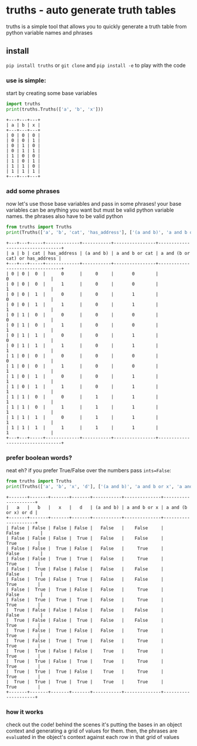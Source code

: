 # truths - auto generate truth tables
truths is a simple tool that allows you to quickly generate a truth table from python variable names and phrases


## install
`pip install truths` or `git clone` and `pip install -e` to play with the code


### use is simple:
start by creating some base variables

```python
import truths
print(truths.Truths(['a', 'b', 'x']))
```
```
+---+---+---+
| a | b | x |
+---+---+---+
| 0 | 0 | 0 |
| 0 | 0 | 1 |
| 0 | 1 | 0 |
| 0 | 1 | 1 |
| 1 | 0 | 0 |
| 1 | 0 | 1 |
| 1 | 1 | 0 |
| 1 | 1 | 1 |
+---+---+---+
```


### add some phrases
now let's use those base variables and pass in some phrases! your base variables can be anything you want but must be valid
python variable names. the phrases also have to be valid python

```python
from truths import Truths
print(Truths(['a', 'b', 'cat', 'has_address'], ['(a and b)', 'a and b or cat', 'a and (b or cat) or has_address']))
```
```
+---+---+-----+-------------+-----------+----------------+---------------------------------+
| a | b | cat | has_address | (a and b) | a and b or cat | a and (b or cat) or has_address |
+---+---+-----+-------------+-----------+----------------+---------------------------------+
| 0 | 0 |  0  |      0      |     0     |       0        |                0                |
| 0 | 0 |  0  |      1      |     0     |       0        |                1                |
| 0 | 0 |  1  |      0      |     0     |       1        |                0                |
| 0 | 0 |  1  |      1      |     0     |       1        |                1                |
| 0 | 1 |  0  |      0      |     0     |       0        |                0                |
| 0 | 1 |  0  |      1      |     0     |       0        |                1                |
| 0 | 1 |  1  |      0      |     0     |       1        |                0                |
| 0 | 1 |  1  |      1      |     0     |       1        |                1                |
| 1 | 0 |  0  |      0      |     0     |       0        |                0                |
| 1 | 0 |  0  |      1      |     0     |       0        |                1                |
| 1 | 0 |  1  |      0      |     0     |       1        |                1                |
| 1 | 0 |  1  |      1      |     0     |       1        |                1                |
| 1 | 1 |  0  |      0      |     1     |       1        |                1                |
| 1 | 1 |  0  |      1      |     1     |       1        |                1                |
| 1 | 1 |  1  |      0      |     1     |       1        |                1                |
| 1 | 1 |  1  |      1      |     1     |       1        |                1                |
+---+---+-----+-------------+-----------+----------------+---------------------------------+
```


### prefer boolean words?
neat eh? if you prefer True/False over the numbers pass `ints=False`:

```python
from truths import Truths
print(Truths(['a', 'b', 'x', 'd'], ['(a and b)', 'a and b or x', 'a and (b or x) or d'], ints=False))
```
```
+-------+-------+-------+-------+-----------+--------------+---------------------+
|   a   |   b   |   x   |   d   | (a and b) | a and b or x | a and (b or x) or d |
+-------+-------+-------+-------+-----------+--------------+---------------------+
| False | False | False | False |   False   |    False     |        False        |
| False | False | False |  True |   False   |    False     |         True        |
| False | False |  True | False |   False   |     True     |        False        |
| False | False |  True |  True |   False   |     True     |         True        |
| False |  True | False | False |   False   |    False     |        False        |
| False |  True | False |  True |   False   |    False     |         True        |
| False |  True |  True | False |   False   |     True     |        False        |
| False |  True |  True |  True |   False   |     True     |         True        |
|  True | False | False | False |   False   |    False     |        False        |
|  True | False | False |  True |   False   |    False     |         True        |
|  True | False |  True | False |   False   |     True     |         True        |
|  True | False |  True |  True |   False   |     True     |         True        |
|  True |  True | False | False |    True   |     True     |         True        |
|  True |  True | False |  True |    True   |     True     |         True        |
|  True |  True |  True | False |    True   |     True     |         True        |
|  True |  True |  True |  True |    True   |     True     |         True        |
+-------+-------+-------+-------+-----------+--------------+---------------------+
```


### how it works
check out the code! behind the scenes it's putting the bases in an object context and generating a grid of values for them. then, the phrases are `eval`uated in the object's context against each row in that grid of values
